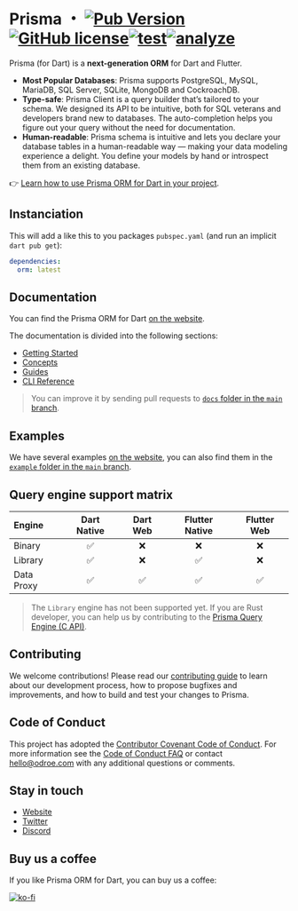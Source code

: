 # Prisma ・ [![Pub Version](https://img.shields.io/pub/v/orm?label=latest)](https://pub.dev/packages/orm)[![GitHub license](https://img.shields.io/github/license/odroe/prisma-dart)](https://github.com/odroe/prisma-dart/blob/main/LICENSE)[![test](https://github.com/odroe/prisma-dart/actions/workflows/test.yaml/badge.svg)](https://github.com/odroe/prisma-dart/actions/workflows/test.yaml)[![analyze](https://github.com/odroe/prisma-dart/actions/workflows/analyze.yaml/badge.svg)](https://github.com/odroe/prisma-dart/actions/workflows/analyze.yaml)

Prisma (for Dart) is a **next-generation ORM** for Dart and Flutter.

- **Most Popular Databases**: Prisma supports PostgreSQL, MySQL, MariaDB, SQL Server, SQLite, MongoDB and CockroachDB.
- **Type-safe**: Prisma Client is a query builder that’s tailored to your schema. We designed its API to be intuitive, both for SQL veterans and developers brand new to databases. The auto-completion helps you figure out your query without the need for documentation.
- **Human-readable**: Prisma schema is intuitive and lets you declare your database tables in a human-readable way — making your data modeling experience a delight. You define your models by hand or introspect them from an existing database.

👉 [Learn how to use Prisma ORM for Dart in your project](https://prisma.pub/getting-started).

## Instanciation

This will add a like this to you packages `pubspec.yaml` (and run an implicit `dart pub get`):

```yaml
dependencies:
  orm: latest
```

## Documentation

You can find the Prisma ORM for Dart [on the website](https://prisma.pub).

The documentation is divided into the following sections:

 * [Getting Started](https://prisma.pub/getting-started)
 * [Concepts](https://prisma.pub/concepts)
 * [Guides](https://prisma.pub/guides)
 * [CLI Reference](https://prisma.pub/reference/cli)

> You can improve it by sending pull requests to [`docs` folder in the `main` branch](https://github.com/odroe/prisma-dart/tree/main/docs).

## Examples

We have several examples [on the website](https://prisma.pub/examples), you can also find them in the [`example` folder in the `main` branch](https://github.com/odroe/prisma-dart/tree/main/example).

## Query engine support matrix

| Engine | Dart Native | Dart Web | Flutter Native | Flutter Web |
| :--- | :---: | :---: | :---: | :---: |
| Binary     | ✅ | ❌ | ❌ | ❌ |
| Library    | ✅ | ❌ | ✅ | ❌ |
| Data Proxy | ✅ | ✅ | ✅ | ✅ |

> The `Library` engine has not been supported yet. If you are Rust developer, you can help us by contributing to the [Prisma Query Engine (C API)](https://github.com/odroe/prisma-query-c-api).

## Contributing

We welcome contributions! Please read our [contributing guide](CONTRIBUTING.md) to learn about our development process, how to propose bugfixes and improvements, and how to build and test your changes to Prisma.

## Code of Conduct

This project has adopted the [Contributor Covenant Code of Conduct](CODE_OF_CONDUCT.md). For more information see the [Code of Conduct FAQ](https://www.contributor-covenant.org/faq) or contact [hello@odroe.com](mailto:hello@odroe.com) with any additional questions or comments.

## Stay in touch

* [Website](https://prisma.pub)
* [Twitter](https://twitter.com/odroeinc)
* [Discord](https://discord.gg/r27AjtUUbV)

## Buy us a coffee

If you like Prisma ORM for Dart, you can buy us a coffee:

[![ko-fi](https://ko-fi.com/img/githubbutton_sm.svg)](https://ko-fi.com/odroe)
